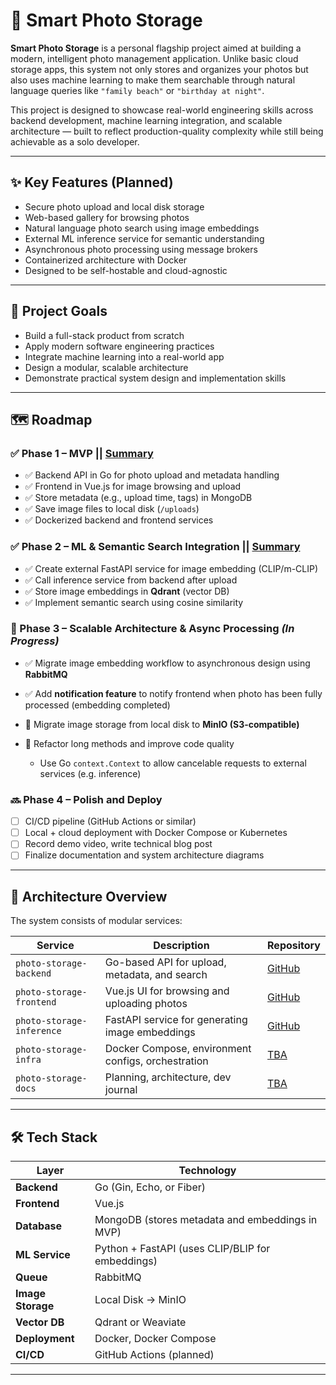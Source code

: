 # 📸 Smart Photo Storage

**Smart Photo Storage** is a personal flagship project aimed at building a modern, intelligent photo management application. Unlike basic cloud storage apps, this system not only stores and organizes your photos but also uses machine learning to make them searchable through natural language queries like `"family beach"` or `"birthday at night"`.

This project is designed to showcase real-world engineering skills across backend development, machine learning integration, and scalable architecture — built to reflect production-quality complexity while still being achievable as a solo developer.

---

## ✨ Key Features (Planned)

- Secure photo upload and local disk storage
- Web-based gallery for browsing photos
- Natural language photo search using image embeddings
- External ML inference service for semantic understanding
- Asynchronous photo processing using message brokers
- Containerized architecture with Docker
- Designed to be self-hostable and cloud-agnostic

---

## 📌 Project Goals

- Build a full-stack product from scratch
- Apply modern software engineering practices
- Integrate machine learning into a real-world app
- Design a modular, scalable architecture
- Demonstrate practical system design and implementation skills

---

## 🗺️ Roadmap

### ✅ Phase 1 – MVP  || [Summary](https://github.com/Smart-Photo-Storage-Project/docs/blob/main/dev-journal-phase-1/phase1-summary.md)
- ✅ Backend API in Go for photo upload and metadata handling  
- ✅ Frontend in Vue.js for image browsing and upload  
- ✅ Store metadata (e.g., upload time, tags) in MongoDB  
- ✅ Save image files to local disk (`/uploads`)  
- ✅ Dockerized backend and frontend services  

### ✅ Phase 2 – ML & Semantic Search Integration || [Summary](https://github.com/Smart-Photo-Storage-Project/docs/blob/main/dev-journal-phase-2/phase2-summary.md)
- ✅ Create external FastAPI service for image embedding (CLIP/m-CLIP)  
- ✅ Call inference service from backend after upload  
- ✅ Store image embeddings in **Qdrant** (vector DB)  
- ✅ Implement semantic search using cosine similarity  

### 🔄 Phase 3 – Scalable Architecture & Async Processing *(In Progress)*

- ✅ Migrate image embedding workflow to asynchronous design using **RabbitMQ**

- ✅ Add **notification feature** to notify frontend when photo has been fully processed (embedding completed)

- 🔄 Migrate image storage from local disk to **MinIO (S3-compatible)**

- 🔄 Refactor long methods and improve code quality
  - Use Go `context.Context` to allow cancelable requests to external services (e.g. inference)

### 🔜 Phase 4 – Polish and Deploy
- [ ] CI/CD pipeline (GitHub Actions or similar)  
- [ ] Local + cloud deployment with Docker Compose or Kubernetes  
- [ ] Record demo video, write technical blog post  
- [ ] Finalize documentation and system architecture diagrams  
---

## 🧱 Architecture Overview

The system consists of modular services:

| Service                 | Description                                            | Repository |
|-------------------------|--------------------------------------------------------|------------|
| `photo-storage-backend` | Go-based API for upload, metadata, and search          | [GitHub](https://github.com/Smart-Photo-Storage-Project/backend) |
| `photo-storage-frontend` | Vue.js UI for browsing and uploading photos           | [GitHub](https://github.com/Smart-Photo-Storage-Project/frontend) |
| `photo-storage-inference` | FastAPI service for generating image embeddings      | [GitHub](https://github.com/Smart-Photo-Storage-Project/inference) |
| `photo-storage-infra`   | Docker Compose, environment configs, orchestration     | [TBA]() |
| `photo-storage-docs`    | Planning, architecture, dev journal                    | [TBA]() |


---

## 🛠️ Tech Stack

| Layer | Technology |
|-------|------------|
| **Backend** | Go (Gin, Echo, or Fiber) |
| **Frontend** | Vue.js |
| **Database** | MongoDB (stores metadata and embeddings in MVP) |
| **ML Service** | Python + FastAPI (uses CLIP/BLIP for embeddings) |
| **Queue** | RabbitMQ |
| **Image Storage** | Local Disk → MinIO  |
| **Vector DB** | Qdrant or Weaviate |
| **Deployment** | Docker, Docker Compose |
| **CI/CD** | GitHub Actions (planned) |

---

